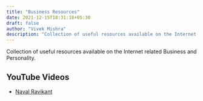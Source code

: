 ```yaml
---
title: "Business Resources"
date: 2021-12-15T18:31:18+05:30
draft: false
author: "Vivek Mishra"
description: "Collection of useful resources available on the Internet related to Business and Personality."
---
```


Collection of useful resources available on the Internet related Business and Personality.

## YouTube Videos

- [Naval Ravikant](https://www.youtube.com/c/NavalR/videos)